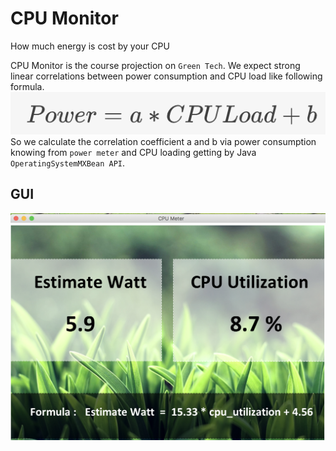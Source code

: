 # **CPU Monitor** 
How much energy is cost by your CPU

CPU Monitor is the course projection on `Green Tech`. 
We expect strong linear correlations between power consumption
and CPU load like following formula.
				![N|Formula](https://github.com/nightheronry/CPUMonitor/blob/master/Formula.png)
So we calculate the correlation coefficient a and b via power
 consumption knowing from `power meter` and CPU loading getting 
 by Java `OperatingSystemMXBean API`.
 
 ## GUI 
![N|GUI](https://github.com/nightheronry/CPUMonitor/blob/master/GUI.png)
